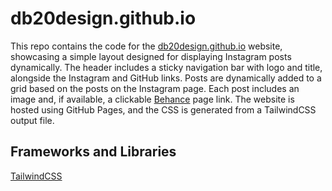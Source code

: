 # db20design.github.io

This repo contains the code for the [db20design.github.io](https://db20design.github.io/) website, showcasing a simple layout designed for displaying Instagram posts dynamically. The header includes a sticky navigation bar with logo and title, alongside the Instagram and GitHub links. Posts are dynamically added to a grid based on the posts on the Instagram page. Each post includes an image and, if available, a clickable [Behance](www.behance.net) page link. The website is hosted using GitHub Pages, and the CSS is generated from a TailwindCSS output file.
<!-- Based on [My Nintendo Store Italia](https://visitlinkin.bio/mynintendostoreitalia) website -->

## Frameworks and Libraries
[TailwindCSS](https://tailwindcss.com/)

